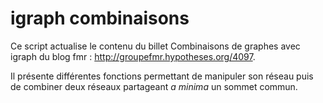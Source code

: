 # igraph combinaisons 

Ce script actualise le contenu du billet Combinaisons de graphes avec igraph du blog fmr : http://groupefmr.hypotheses.org/4097.

Il présente différentes fonctions permettant de manipuler son réseau puis de combiner deux réseaux partageant *a minima* un sommet commun.

